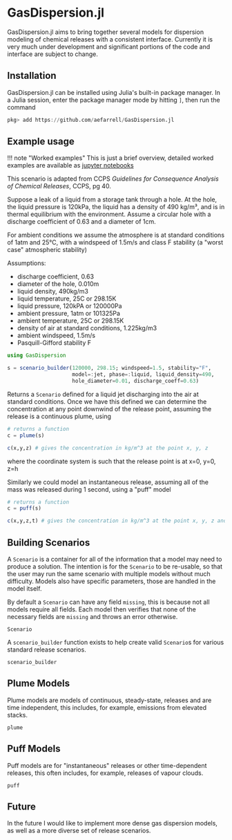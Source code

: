 # GasDispersion.jl

GasDispersion.jl aims to bring together several models for dispersion modeling
of chemical releases with a consistent interface. Currently it is very much
under development and significant portions of the code and interface are subject
to change.

## Installation

GasDispersion.jl can be installed using Julia's built-in package manager. In a
Julia session, enter the package manager mode by hitting `]`, then run the
command

```julia
pkg> add https://github.com/aefarrell/GasDispersion.jl
```


## Example usage

!!! note "Worked examples"
    This is just a brief overview, detailed worked examples are available as [jupyter notebooks](https://nbviewer.org/github/aefarrell/GasDispersion.jl/tree/main/examples/)

This scenario is adapted from CCPS *Guidelines for Consequence Analysis of
Chemical Releases*, CCPS, pg 40.

Suppose a leak of a liquid from a storage tank through a hole. At the hole, the
liquid pressure is 120kPa, the liquid has a density of 490 kg/m³, and is in
thermal equilibrium with the environment. Assume a circular hole with a
discharge coefficient of 0.63 and a diameter of 1cm.

For ambient conditions we assume the atmosphere is at standard conditions of
1atm and 25°C, with a windspeed of 1.5m/s and class F stability (a "worst case"
atmospheric stability)

Assumptions:
+ discharge coefficient, 0.63
+ diameter of the hole, 0.010m
+ liquid density, 490kg/m3
+ liquid temperature, 25C or 298.15K
+ liquid pressure, 120kPA or 120000Pa
+ ambient pressure, 1atm or 101325Pa
+ ambient temperature, 25C or 298.15K
+ density of air at standard conditions, 1.225kg/m3
+ ambient windspeed, 1.5m/s
+ Pasquill-Gifford stability F

```julia
using GasDispersion

s = scenario_builder(120000, 298.15; windspeed=1.5, stability="F",
                     model=:jet, phase=:liquid, liquid_density=490,
                     hole_diameter=0.01, discharge_coeff=0.63)
```

Returns a `Scenario` defined for a liquid jet discharging into the air at
standard conditions. Once we have this defined we can determine the
concentration at any point downwind of the release point, assuming the release
is a continuous plume, using

```julia
# returns a function
c = plume(s)

c(x,y,z) # gives the concentration in kg/m^3 at the point x, y, z
```

where the coordinate system is such that the release point is at x=0, y=0, z=h

Similarly we could model an instantaneous release, assuming all of the mass was
released during 1 second, using a "puff" model
```julia
# returns a function
c = puff(s)

c(x,y,z,t) # gives the concentration in kg/m^3 at the point x, y, z and time t
```


## Building Scenarios

A `Scenario` is a container for all of the information that a model may need to
produce a solution. The intention is for the `Scenario` to be re-usable, so that
the user may run the same scenario with multiple models without much difficulty.
Models also have specific parameters, those are handled in the model itself.

By default a `Scenario` can have any field `missing`, this is because not all
models require all fields. Each model then verifies that none of the necessary
fields are `missing` and throws an error otherwise.

```@docs
Scenario
```

A `scenario_builder` function exists to help create valid `Scenario`s for
various standard release scenarios.
```@docs
scenario_builder
```


## Plume Models

Plume models are models of continuous, steady-state, releases and are time
independent, this includes, for example, emissions from elevated stacks.

```@docs
plume
```


## Puff Models

Puff models are for "instantaneous" releases or other time-dependent releases,
this often includes, for example, releases of vapour clouds.

```@docs
puff
```


## Future

In the future I would like to implement more dense gas dispersion models, as
well as a more diverse set of release scenarios.
